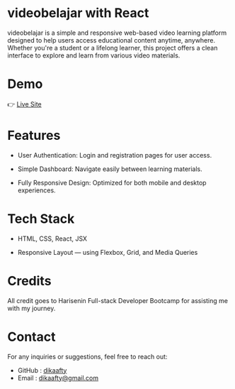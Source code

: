 # videobelajar with React

videobelajar is a simple and responsive web-based video learning platform designed to help users access educational content anytime, anywhere. Whether you're a student or a lifelong learner, this project offers a clean interface to explore and learn from various video materials.

# Demo

👉 [Live Site](https://videobelajar-with-react.netlify.app)

# Features

- User Authentication: Login and registration pages for user access.

- Simple Dashboard: Navigate easily between learning materials.

- Fully Responsive Design: Optimized for both mobile and desktop experiences.

# Tech Stack

- HTML, CSS, React, JSX

- Responsive Layout — using Flexbox, Grid, and Media Queries

# Credits

All credit goes to Harisenin Full-stack Developer Bootcamp for assisting me with my journey.

# Contact

For any inquiries or suggestions, feel free to reach out:

- GitHub : [dikaafty](https://github.com/dikaafty)
- Email : dikaafty@gmail.com